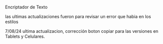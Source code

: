 Encriptador de Texto

las ultimas actualizaciones fueron para revisar un error que habia en los estilos

7/08/24 ultima actualizacion, corrección boton copiar para las versiones en Tablets y Celulares.
